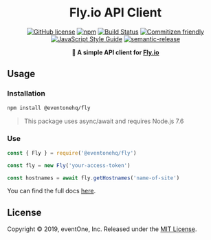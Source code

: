 <h1 align="center">Fly.io API Client</h1>

<p align="center">
<a href="https://github.com/eventOneHQ/fly-api/blob/master/LICENSE"><img src="https://img.shields.io/github/license/eventOneHQ/fly-api.svg" alt="GitHub license"></a>
<a href="https://www.npmjs.com/package/@eventonehq/fly"><img src="https://img.shields.io/npm/v/@eventonehq/fly.svg" alt="npm"></a>
<a href="https://travis-ci.com/eventOneHQ/fly-api"><img src="https://travis-ci.com/eventOneHQ/fly-api.svg?branch=develop" alt="Build Status"></a>
<a href="http://commitizen.github.io/cz-cli/"><img src="https://img.shields.io/badge/commitizen-friendly-brightgreen.svg" alt="Commitizen friendly"></a>
<a href="https://standardjs.com"><img src="https://img.shields.io/badge/code_style-standard-brightgreen.svg" alt="JavaScript Style Guide"></a>
<a href="https://github.com/semantic-release/semantic-release"><img src="https://img.shields.io/badge/%20%20%F0%9F%93%A6%F0%9F%9A%80-semantic--release-e10079.svg" alt="semantic-release"></a>

</p>
<p align="center"><b>🎈 A simple API client for <a href="https://fly.io/docs/api/">Fly.io</a></b></p>

## Usage

### Installation

```bash
npm install @eventonehq/fly
```

> This package uses async/await and requires Node.js 7.6

### Use

```javascript
const { Fly } = require('@eventonehq/fly')

const fly = new Fly('your-access-token')

const hostnames = await fly.getHostnames('name-of-site')
```

You can find the full docs [here](https://oss.eventone.page/fly-api/).

## License

Copyright © 2019, eventOne, Inc. Released under the [MIT License](https://github.com/eventOneHQ/fly-api/blob/develop/LICENSE).
